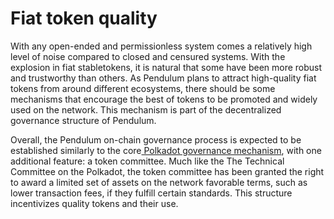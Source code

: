 # Fiat token quality

With any open-ended and permissionless system comes a relatively high level of noise compared to closed and censured systems. With the explosion in fiat stabletokens, it is natural that some have been more robust and trustworthy than others. As Pendulum plans to attract high-quality fiat tokens from around different ecosystems, there should be some mechanisms that encourage the best of tokens to be promoted and widely used on the network. This mechanism is part of the decentralized governance structure of Pendulum.

Overall, the Pendulum on-chain governance process is expected to be established similarly to the core[ Polkadot governance mechanism](https://polkadot.network/blog/polkadot-governance/), with one additional feature: a token committee. Much like the The Technical Committee on the Polkadot, the token committee has been granted the right to award a limited set of assets on the network favorable terms, such as lower transaction fees, if they fulfill certain standards. This structure incentivizes quality tokens and their use.
